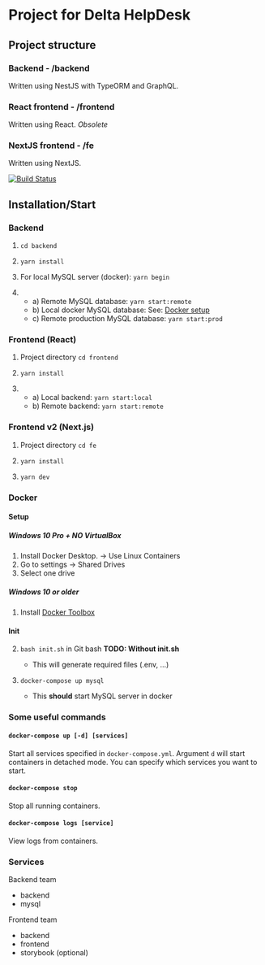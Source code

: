 # Project for Delta HelpDesk
## Project structure
### Backend - /backend
Written using NestJS with TypeORM and GraphQL.
### React frontend - /frontend
Written using React. *Obsolete*
### NextJS frontend - /fe
Written using NextJS.

[![Build Status](https://helpdesk.semaphoreci.com/badges/helpdesk/branches/dev.svg)](https://helpdesk.semaphoreci.com/projects/helpdesk)

## Installation/Start

### Backend

1. `cd backend`

2. `yarn install`

3. For local MySQL server (docker): `yarn begin`

4. 
   - a) Remote MySQL database: `yarn start:remote`
   - b) Local docker MySQL database: See: [Docker setup](#Docker)
   - c) Remote production MySQL database: `yarn start:prod`

### Frontend (React)

1. Project directory `cd frontend`

2. `yarn install`

3. 
   - a) Local backend: `yarn start:local`
   - b) Remote backend: `yarn start:remote`
  
 
### Frontend v2 (Next.js)

1. Project directory `cd fe`

2. `yarn install`

3. `yarn dev`


### Docker

#### Setup

##### Windows 10 Pro + NO VirtualBox
1. Install Docker Desktop. -> Use Linux Containers
2. Go to settings -> Shared Drives
3. Select one drive

##### Windows 10 or older
1. Install [Docker Toolbox](https://github.com/docker/toolbox/releases)


#### Init

2. `bash init.sh` in Git bash **TODO: Without init.sh**
   - This will generate required files (.env, ...)


3. `docker-compose up mysql`
    - This **should** start MySQL server in docker

### Some useful commands
#### `docker-compose up [-d] [services]`
Start all services specified in `docker-compose.yml`. Argument `d` will start containers in detached mode. You can specify which services you want to start.
#### `docker-compose stop`
Stop all running containers.
#### `docker-compose logs [service]`
View logs from containers.

### Services
Backend team
- backend
- mysql

Frontend team
- backend
- frontend
- storybook (optional)
